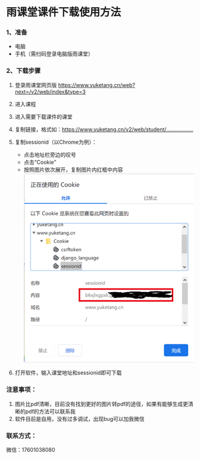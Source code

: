 # 雨课堂课件下载使用方法

### 1、准备

- 电脑
- 手机（需扫码登录电脑版雨课堂）

### 2、下载步骤

1. 登录雨课堂网页版 https://www.yuketang.cn/web?next=/v2/web/index&type=3
2. 进入课程
3. 进入需要下载课件的课堂
4. 复制链接，格式如：https://www.yuketang.cn/v2/web/student/………………
5. 复制sessionid（以Chrome为例）：
   - 点击地址栏旁边的叹号
   - 点击“Cookie”
   - 按照图片依次展开，复制图片内红框中内容![image-20200413115007848](/image-20200413115007848.png)

6. 打开软件，输入课堂地址和sessionid即可下载

### 注意事项：

1. 图片比pdf清晰，目前没有找到更好的图片转pdf的途径，如果有能够生成更清晰的pdf的方法可以联系我
2. 软件目前是自用，没有过多调试，出现bug可以加我微信

### 联系方式：

微信：17601038080
